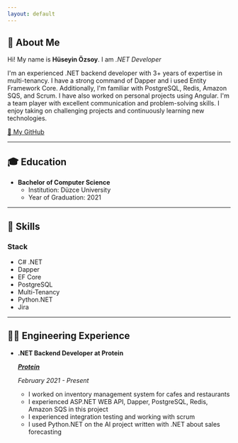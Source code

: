 ```yaml
---
layout: default
---
```


## 👋 About Me

<!---<img class="profile-picture" src="me.jpeg">-->

Hi! My name is **Hüseyin Özsoy**. I am _.NET Developer_

I'm an experienced .NET backend developer with 3+ years of expertise in multi-tenancy. I have a strong command of Dapper and i used Entity Framework Core. Additionally, I'm familiar with PostgreSQL, Redis, Amazon SQS, and Scrum. I have also worked on personal projects using Angular. I'm a team player with excellent
communication and problem-solving skills. I enjoy taking on challenging projects and continuously learning new technologies.

[🐙 My GitHub](https://github.com/huseyinozsoy)

---

## 🎓 Education
- **Bachelor of Computer Science**
    - Institution: Düzce University
    - Year of Graduation: 2021

---

## 💪 Skills
### Stack
- C# .NET
- Dapper
- EF Core
- PostgreSQL
- Multi-Tenancy
- Python.NET
- Jira

---

## 👨‍💻 Engineering Experience
    
- **.NET Backend Developer at Protein**

    [***Protein***](https://protein.tech/)
    
    *February 2021 - Present*

    - I worked on inventory management system for cafes and restaurants
    - I experienced ASP.NET WEB API, Dapper, PostgreSQL, Redis, Amazon SQS in this project
    - I experienced integration testing and working with scrum
    - I used Python.NET on the AI project written with .NET about sales forecasting

